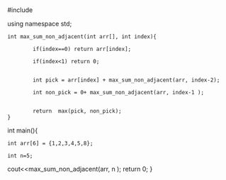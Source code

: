# 
#include<iostream>

using namespace std;

    int max_sum_non_adjacent(int arr[], int index){

            if(index==0) return arr[index]; 

            if(index<1) return 0;


            int pick = arr[index] + max_sum_non_adjacent(arr, index-2);

            int non_pick = 0+ max_sum_non_adjacent(arr, index-1 ); 


            return  max(pick, non_pick); 
    }
int main(){

    int arr[6] = {1,2,3,4,5,8}; 

    int n=5; 

  cout<<max_sum_non_adjacent(arr, n ); 
return 0;
}
